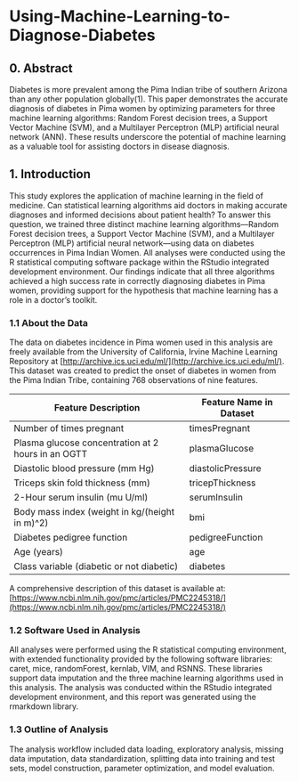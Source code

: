 # Using-Machine-Learning-to-Diagnose-Diabetes

## 0. Abstract
Diabetes is more prevalent among the Pima Indian tribe of southern Arizona than any other population globally(1). This paper demonstrates the accurate diagnosis of diabetes in Pima women by optimizing parameters for three machine learning algorithms: Random Forest decision trees, a Support Vector Machine (SVM), and a Multilayer Perceptron (MLP) artificial neural network (ANN). These results underscore the potential of machine learning as a valuable tool for assisting doctors in disease diagnosis.

## 1. Introduction
This study explores the application of machine learning in the field of medicine. Can statistical learning algorithms aid doctors in making accurate diagnoses and informed decisions about patient health? To answer this question, we trained three distinct machine learning algorithms—Random Forest decision trees, a Support Vector Machine (SVM), and a Multilayer Perceptron (MLP) artificial neural network—using data on diabetes occurrences in Pima Indian Women. All analyses were conducted using the R statistical computing software package within the RStudio integrated development environment. Our findings indicate that all three algorithms achieved a high success rate in correctly diagnosing diabetes in Pima women, providing support for the hypothesis that machine learning has a role in a doctor’s toolkit.

### 1.1 About the Data
The data on diabetes incidence in Pima women used in this analysis are freely available from the University of California, Irvine Machine Learning Repository at [http://archive.ics.uci.edu/ml/](http://archive.ics.uci.edu/ml/). This dataset was created to predict the onset of diabetes in women from the Pima Indian Tribe, containing 768 observations of nine features.

| Feature Description                                       | Feature Name in Dataset  |
|----------------------------------------------------------|--------------------------|
| Number of times pregnant                                  | timesPregnant            |
| Plasma glucose concentration at 2 hours in an OGTT         | plasmaGlucose            |
| Diastolic blood pressure (mm Hg)                          | diastolicPressure        |
| Triceps skin fold thickness (mm)                          | tricepThickness          |
| 2-Hour serum insulin (mu U/ml)                            | serumInsulin             |
| Body mass index (weight in kg/(height in m)^2)             | bmi                      |
| Diabetes pedigree function                                | pedigreeFunction         |
| Age (years)                                               | age                      |
| Class variable (diabetic or not diabetic)                 | diabetes                 |

A comprehensive description of this dataset is available at: [https://www.ncbi.nlm.nih.gov/pmc/articles/PMC2245318/](https://www.ncbi.nlm.nih.gov/pmc/articles/PMC2245318/)

### 1.2 Software Used in Analysis
All analyses were performed using the R statistical computing environment, with extended functionality provided by the following software libraries: caret, mice, randomForest, kernlab, VIM, and RSNNS. These libraries support data imputation and the three machine learning algorithms used in this analysis.
The analysis was conducted within the RStudio integrated development environment, and this report was generated using the rmarkdown library.

### 1.3 Outline of Analysis
The analysis workflow included data loading, exploratory analysis, missing data imputation, data standardization, splitting data into training and test sets, model construction, parameter optimization, and model evaluation.
